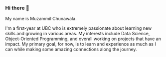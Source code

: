 ### Hi there 👋

My name is Muzammil Chunawala.

I'm a first-year at UBC who is extremely passionate about learning new skills and growing in various areas. My interests include Data Science, Object-Oriented Programming, and overall working on projects that have an impact. My primary goal, for now, is to learn and experience as much as I can while making some amazing connections along the journey.

<!--
**MuzammilC/MuzammilC** is a ✨ _special_ ✨ repository because its `README.md` (this file) appears on your GitHub profile.

Here are some ideas to get you started:

- 🔭 I’m currently working on ...
- 🌱 I’m currently learning ...
- 👯 I’m looking to collaborate on ...
- 🤔 I’m looking for help with ...
- 💬 Ask me about ...
- 📫 How to reach me: ...
- 😄 Pronouns: ...
- ⚡ Fun fact: ...
-->
